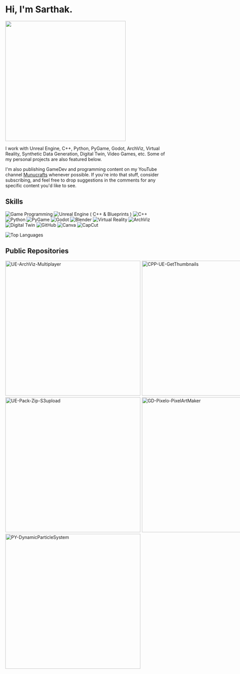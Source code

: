 # Hi, I'm Sarthak.
<img src="https://img.shields.io/badge/Software%20Engineer%20/%20Unreal%20Engine%20Developer-5E60CE?style=for-the-badge" style="width: 375px; height: auto;">

I work with Unreal Engine, C++, Python, PyGame, Godot, ArchViz, Virtual Reality, Synthetic Data Generation, Digital Twin, Video Games, etc. Some of my personal projects are also featured below.

I'm also publishing GameDev and programming content on my YouTube channel [Munucrafts](https://www.youtube.com/@munucrafts) whenever possible. If you're into that stuff, consider subscribing, and feel free to drop suggestions in the comments for any specific content you'd like to see. 

## Skills

![Game Programming](https://img.shields.io/badge/Game%20Programming-FF5733?style=for-the-badge&logo=unity&logoColor=white)
![Unreal Engine ( C++ & Blueprints )](https://img.shields.io/badge/Unreal%20Engine%20(%20C++%20&%20Blueprints%20)-0076CC?style=for-the-badge&logo=unreal-engine&logoColor=white)
![C++](https://img.shields.io/badge/C++-00599C?style=for-the-badge&logo=cplusplus&logoColor=white)
![Python](https://img.shields.io/badge/Python-3776AB?style=for-the-badge&logo=python&logoColor=white)
![PyGame](https://img.shields.io/badge/PyGame-00C300?style=for-the-badge&logo=python&logoColor=white)
![Godot](https://img.shields.io/badge/Godot-478CBF?style=for-the-badge&logo=godot-engine&logoColor=white)
![Blender](https://img.shields.io/badge/Blender-1A75FF?style=for-the-badge&logo=blender&logoColor=white)
![Virtual Reality](https://img.shields.io/badge/Virtual%20Reality-0A66C2?style=for-the-badge&logo=oculus&logoColor=white)
![ArchViz](https://img.shields.io/badge/ArchViz-FF8C00?style=for-the-badge&logo=autodesk&logoColor=white)
![Digital Twin](https://img.shields.io/badge/Digital%20Twin-3CB371?style=for-the-badge&logo=digitalocean&logoColor=white)
![GitHub](https://img.shields.io/badge/GitHub-181717?style=for-the-badge&logo=github&logoColor=white)
![Canva](https://img.shields.io/badge/Canva-FF5C8D?style=for-the-badge&logo=canva&logoColor=white)
![CapCut](https://img.shields.io/badge/CapCut-1A75FF?style=for-the-badge&logo=ByteDance&logoColor=white)

![Top Languages](https://github-readme-stats.vercel.app/api/top-langs/?username=munucrafts&layout=compact&theme=dark&hide=html,CSS&card_width=1000)

## Public Repositories

<div style="display: grid; grid-template-columns: repeat(3, 1fr); gap: 5px;">
  <a href="https://github.com/munucrafts/UE-ArchViz-Multiplayer" style="display: block; max-width: 1000px;">
    <img src="https://github-readme-stats.vercel.app/api/pin/?username=munucrafts&repo=UE-ArchViz-Multiplayer&theme=dark" alt="UE-ArchViz-Multiplayer" style="width: 421px;" />
  </a>
  <a href="https://github.com/munucrafts/CPP-UE-GetThumbnails" style="display: block; max-width: 1000px;">
    <img src="https://github-readme-stats.vercel.app/api/pin/?username=munucrafts&repo=CPP-UE-GetThumbnails&theme=dark" alt="CPP-UE-GetThumbnails" style="width: 421px;" />
  </a>
  <a href="https://github.com/munucrafts/CPP-UE-Hoverboard" style="display: block; max-width: 1000px;">
    <img src="https://github-readme-stats.vercel.app/api/pin/?username=munucrafts&repo=CPP-UE-Hoverboard&theme=dark" alt="CPP-UE-Hoverboard" style="width: 421px;" />
  </a>
  <a href="https://github.com/munucrafts/UE-Pack-Zip-S3upload" style="display: block; max-width: 1000px;">
    <img src="https://github-readme-stats.vercel.app/api/pin/?username=munucrafts&repo=UE-Pack-Zip-S3upload&theme=dark" alt="UE-Pack-Zip-S3upload" style="width: 421px;" />
  </a>
  <a href="https://github.com/munucrafts/GD-Pixelo-PixelArtMaker" style="display: block; max-width: 1000px;">
    <img src="https://github-readme-stats.vercel.app/api/pin/?username=munucrafts&repo=GD-Pixelo-PixelArtMaker&theme=dark" alt="GD-Pixelo-PixelArtMaker" style="width: 421px;" />
  </a>
  <a href="https://github.com/munucrafts/PY-DesktopPet-Ducky" style="display: block; max-width: 1000px;">
    <img src="https://github-readme-stats.vercel.app/api/pin/?username=munucrafts&repo=PY-DesktopPet-Ducky&theme=dark" alt="PY-DesktopPet-Ducky" style="width: 421px;" />
  </a>
  <a href="https://github.com/munucrafts/PY-DynamicParticleSystem" style="display: block; max-width: 1000px;">
    <img src="https://github-readme-stats.vercel.app/api/pin/?username=munucrafts&repo=PY-DynamicParticleSystem&theme=dark" alt="PY-DynamicParticleSystem" style="width: 421px;" />
  </a>
</div>
